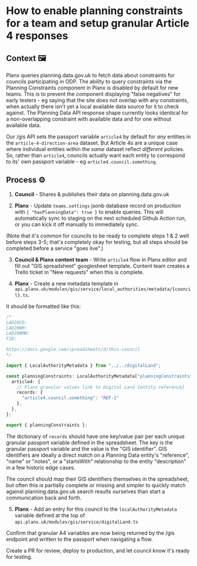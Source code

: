 # How to enable planning constraints for a team and setup granular Article 4 responses

## Context 🖼️
Planx queries planning.data.gov.uk to fetch data about constraints for councils participating in ODP. The ability to query constraints via the Planning Constraints component in Planx is disabled by default for new teams. This is to prevent the component displaying "false negatives" for early testers - eg saying that the site does not overlap with any constraints, when actually there isn't yet a local available data source for it to check against. The Planning Data API response shape currently looks identical for a non-overlapping constraint with available data and for one without available data. 

Our /gis API sets the passport variable `article4` by default for _any_ entities in the `article-4-direction-area` dataset. But Article 4s are a unique case where individual entities within the _same_ dataset reflect _different_ policies. So, rather than `article4`, councils actually want each entity to correspond to its' own passport variable - eg `article4.council.something`.

## Process ⚙️
1. **Council** - Shares & publishes their data on planning.data.gov.uk

2. **Planx** - Update `teams.settings` jsonb database record on production with `{ "hasPlanningData": true }` to enable queries. This will automatically sync to staging on the next scheduled Github Action run, or you can kick it off manually to immediately sync.

(Note that it's common for councils to be ready to complete steps 1 & 2 well before steps 3-5; that's completely okay for testing, but all steps should be completed before a service "goes live".)

3. **Council & Planx content team** - Write `article4` flow in Planx editor and fill out "GIS spreadsheet" googlesheet template. Content team creates a Trello ticket in "New requests" when this is complete.

4. **Planx** - Create a new metadata template in `api.planx.uk/modules/gis/service/local_authorities/metadata/{council}.ts`. 

It should be formatted like this:
```ts
/*
LAD20CD: 
LAD20NM: 
LAD20NMW:
FID:

https://docs.google.com/spreadsheets/d/this-council
*/

import { LocalAuthorityMetadata } from "../../digitalLand";

const planningConstraints: LocalAuthorityMetadata["planningConstraints"] = {
  article4: {
    // Planx granular values link to Digital Land {entity.reference}
    records: {
      "article4.council.something": "REF-1"
    },
  },
};

export { planningConstraints };

```

The dictionary of `records` should have one key/value pair per each unique granular passport variable defined in the spreadsheet. The key is the granular passport variable and the value is the "GIS identifier". GIS identifiers are ideally a direct match on a Planning Data entity's "reference", "name" or "notes", or a "startsWith" relationship to the entity "description" in a few historic edge cases.

The council should map their GIS identifiers themselves in the spreadsheet, but often this is partially complete or missing and simpler to quickly match against planning.data.gov.uk search results ourselves than start a communication back and forth.

5. **Planx** - Add an entry for this council to the `localAuthorityMetadata` variable defined at the top of `api.planx.uk/modules/gis/service/digitalLand.ts`

Confirm that granular A4 variables are now being returned by the /gis endpoint and written to the passport when navigating a flow.

Create a PR for review, deploy to production, and let council know it's ready for testing.
